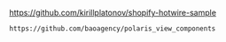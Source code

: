 https://github.com/kirillplatonov/shopify-hotwire-sample

	https://github.com/baoagency/polaris_view_components